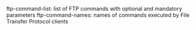 ftp-command-list: list of FTP commands with optional and mandatory parameters
ftp-command-names: names of commands executed by File Transfer Protocol clients
